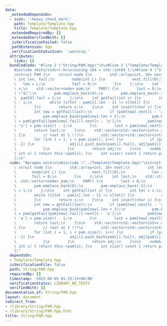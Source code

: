 ```yaml
---
data:
  _extendedDependsOn:
  - icon: ':heavy_check_mark:'
    path: Template/Template.hpp
    title: Template/Template.hpp
  _extendedRequiredBy: []
  _extendedVerifiedWith: []
  _isVerificationFailed: false
  _pathExtension: hpp
  _verificationStatusIcon: ':warning:'
  attributes:
    links: []
  bundledCode: "#line 2 \"String/PAM.hpp\"\n\n#line 2 \"Template/Template.hpp\"\n\n\
    #include <bits/stdc++.h>\n\nusing i64 = std::int64_t;\n#line 4 \"String/PAM.hpp\"\
    \nstruct PAM {\n    struct node {\n        std::array<int, 26> next;\n       \
    \ int len, fail;\n        node(int L) {\n            next.fill(0);\n         \
    \   len = L;\n            fail = 0;\n        }\n    };\n\n    int last;\n    std::string\
    \ s;\n    std::vector<node> pam;\n    PAM() {\n        last = 0;\n        s =\
    \ \"$\";\n        pam.emplace_back(0);\n        pam.emplace_back(-1);\n      \
    \  pam[0].fail = 1;\n    };\n\n    int getFail(int x) {\n        int tot = s.size()\
    \ - 1;\n        while (s[tot - pam[x].len - 1] != s[tot]) {\n            x = pam[x].fail;\n\
    \        }\n        return x;\n    }\n\n    int insert(char c) {\n        s.push_back(c);\n\
    \        int now = getFail(last);\n        if (pam[now].next[c - 'a'] == 0) {\n\
    \            pam.emplace_back(pam[now].len + 2);\n            pam.back().fail\
    \ = pam[getFail(pam[now].fail)].next[c - 'a'];\n            pam[now].next[c -\
    \ 'a'] = pam.size() - 1;\n        }\n        last = pam[now].next[c - 'a'];\n\n\
    \        return last;\n    }\n\n    std::vector<std::vector<int>> getFailTree()\
    \ {\n        // root at 1 !!!\n        std::vector<std::vector<int>> adj(pam.size());\n\
    \        for (int i = 1; i < pam.size(); i++) {\n            if (pam[i].fail !=\
    \ -1) {\n                adj[i].push_back(pam[i].fail), adj[pam[i].fail].push_back(i);\n\
    \            }\n        }\n        return adj;\n    }\n\n    node& operator[](const\
    \ int x) { return this->pam[x]; }\n    int size() const { return pam.size(); }\n\
    };\n"
  code: "#pragma once\n\n#include \"../Template/Template.hpp\"\nstruct PAM {\n   \
    \ struct node {\n        std::array<int, 26> next;\n        int len, fail;\n \
    \       node(int L) {\n            next.fill(0);\n            len = L;\n     \
    \       fail = 0;\n        }\n    };\n\n    int last;\n    std::string s;\n  \
    \  std::vector<node> pam;\n    PAM() {\n        last = 0;\n        s = \"$\";\n\
    \        pam.emplace_back(0);\n        pam.emplace_back(-1);\n        pam[0].fail\
    \ = 1;\n    };\n\n    int getFail(int x) {\n        int tot = s.size() - 1;\n\
    \        while (s[tot - pam[x].len - 1] != s[tot]) {\n            x = pam[x].fail;\n\
    \        }\n        return x;\n    }\n\n    int insert(char c) {\n        s.push_back(c);\n\
    \        int now = getFail(last);\n        if (pam[now].next[c - 'a'] == 0) {\n\
    \            pam.emplace_back(pam[now].len + 2);\n            pam.back().fail\
    \ = pam[getFail(pam[now].fail)].next[c - 'a'];\n            pam[now].next[c -\
    \ 'a'] = pam.size() - 1;\n        }\n        last = pam[now].next[c - 'a'];\n\n\
    \        return last;\n    }\n\n    std::vector<std::vector<int>> getFailTree()\
    \ {\n        // root at 1 !!!\n        std::vector<std::vector<int>> adj(pam.size());\n\
    \        for (int i = 1; i < pam.size(); i++) {\n            if (pam[i].fail !=\
    \ -1) {\n                adj[i].push_back(pam[i].fail), adj[pam[i].fail].push_back(i);\n\
    \            }\n        }\n        return adj;\n    }\n\n    node& operator[](const\
    \ int x) { return this->pam[x]; }\n    int size() const { return pam.size(); }\n\
    };"
  dependsOn:
  - Template/Template.hpp
  isVerificationFile: false
  path: String/PAM.hpp
  requiredBy: []
  timestamp: '2023-08-05 01:33:15+08:00'
  verificationStatus: LIBRARY_NO_TESTS
  verifiedWith: []
documentation_of: String/PAM.hpp
layout: document
redirect_from:
- /library/String/PAM.hpp
- /library/String/PAM.hpp.html
title: String/PAM.hpp
---
```

